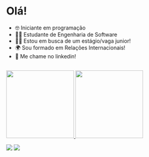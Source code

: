 # Olá!
- 🤓 Iniciante em programação
- 👨‍🎓 Estudante de Engenharia de Software  
- 🙇‍♂️ Estou em busca de um estágio/vaga junior!
- 🌍 Sou formado em Relações Internacionais!   
- 👔 Me chame no linkedin!
## 
<div align="left">
  <a href="https://github.com/Gkacor">
  <img height="180em" src="https://github-readme-stats.vercel.app/api?username=Gkacor&show_icons=true&theme=prussian&include_all_commits=true&count_private=true"/>
  <img height="180em" src="https://github-readme-stats.vercel.app/api/top-langs/?username=Gkacor&langs_count=7&theme=prussian"/>

  
  
 
<div align="left"> 
 
 
  <a href = "mailto:gkacor@outlook.com"><img src="https://img.shields.io/badge/Microsoft_Outlook-0078D4?style=for-the-badge&logo=microsoft-outlook&logoColor=white" target="_blank"></a>
  <a href="https://www.linkedin.com/in/gkacor/" target="_blank"><img src="https://img.shields.io/badge/-LinkedIn-%230077B5?style=for-the-badge&logo=linkedin&logoColor=white" target="_blank"></a> 
 
  
</div>






